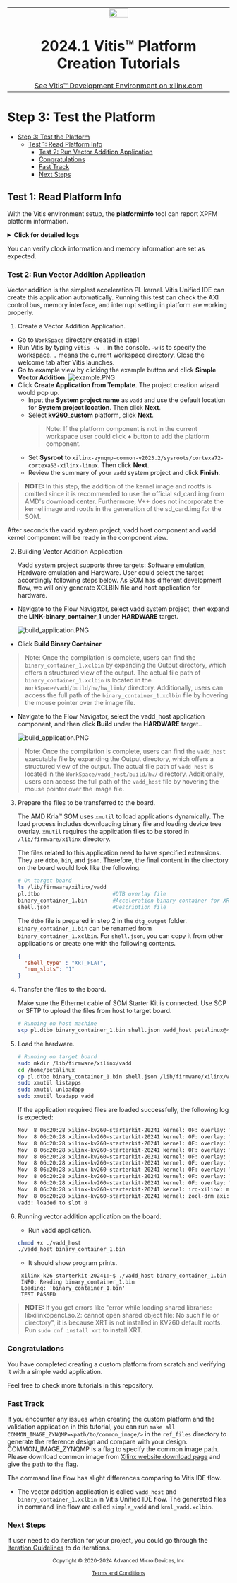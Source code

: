 <table class="sphinxhide" width="100%">
 <tr width="100%">
    <td align="center"><img src="https://raw.githubusercontent.com/Xilinx/Image-Collateral/main/xilinx-logo.png" width="30%"/><h1>2024.1 Vitis™ Platform Creation Tutorials</h1>
    <a href="https://www.xilinx.com/products/design-tools/vitis.html">See Vitis™ Development Environment on xilinx.com</br></a>
    </td>
 </tr>
</table>

# Step 3: Test the Platform

- [Step 3: Test the Platform](#step-3-test-the-platform)
  - [Test 1: Read Platform Info](#test-1-read-platform-info)
    - [Test 2: Run Vector Addition Application](#test-2-run-vector-addition-application)
    - [Congratulations](#congratulations)
    - [Fast Track](#fast-track)
    - [Next Steps](#next-steps)

## Test 1: Read Platform Info

With the Vitis environment setup, the **platforminfo** tool can report XPFM platform information.

<details>

<summary><strong>Click for detailed logs</strong></summary>  

```bash
# in kv260_custom_pkg directory
platforminfo ./kv260_custom/export/kv260_custom/kv260_custom.xpfm
==========================
Basic Platform Information
==========================
Platform:           kv260_custom
File:               /Vitis-Tutorials/Vitis_Platform_Creation/Design_Tutorials/01-Edge-KV260/ref_files/step2_pfm/kv260_custom/export/kv260_custom/kv260_custom.xpfm
Description:        

=====================================
Hardware Platform (Shell) Information
=====================================
Vendor:                           xilinx
Board:                            kv260_hardware_Platform
Name:                             kv260_hardware_Platform
Version:                          0.0
Generated Version:                2023.2
Hardware:                         1
Software Emulation:               1
Hardware Emulation:               1
Hardware Emulation Platform:      0
FPGA Family:                      zynquplus
FPGA Device:                      xck26
Board Vendor:                     xilinx.com
Board Name:                       xilinx.com:kv260_som:1.4
Board Part:                       xck26-sfvc784-2LV-c

=================
Clock Information
=================
  Default Clock Index: 1
  Clock Index:         0
    Frequency:         99.999000
  Clock Index:         1
    Frequency:         199.998000
  Clock Index:         2
    Frequency:         399.996000

==================
Memory Information
==================
  Bus SP Tag: HP0
  Bus SP Tag: HP1
  Bus SP Tag: HP2
  Bus SP Tag: HP3
  Bus SP Tag: HPC0
  Bus SP Tag: HPC1

=============================
Software Platform Information
=============================
Number of Runtimes:            1
Default System Configuration:  kv260_custom
System Configurations:
  System Config Name:                      kv260_custom
  System Config Description:               
  System Config Default Processor Group:   linux_psu_cortexa53
  System Config Default Boot Image:        standard
  System Config Is QEMU Supported:         1
  System Config Processor Groups:
    Processor Group Name:      linux_psu_cortexa53
    Processor Group CPU Type:  cortex-a53
    Processor Group OS Name:   xrt
  System Config Boot Images:
    Boot Image Name:           standard
    Boot Image Type:           
    Boot Image BIF:            boot/linux.bif
    Boot Image Data:           linux_psu_cortexa53/image
    Boot Image Boot Mode:      
    Boot Image RootFileSystem: 
    Boot Image Mount Path:     
    Boot Image Read Me:        
    Boot Image QEMU Args:      qemu/pmu_args.txt:qemu/qemu_args.txt
    Boot Image QEMU Boot:      
    Boot Image QEMU Dev Tree:  
Supported Runtimes:
  Runtime: C/C++
```

</details>

You can verify clock information and memory information are set as expected.

### Test 2: Run Vector Addition Application

Vector addition is the simplest acceleration PL kernel. Vitis Unified IDE can create this application automatically. Running this test can check the AXI control bus, memory interface, and interrupt setting in platform are working properly.

1. Create a Vector Addition Application.

  - Go to `WorkSpace` directory created in step1
   - Run Vitis by typing `vitis -w .` in the console. `-w` is to specify the workspace. `.` means the current workspace directory. Close the welcome tab after Vitis launches.
   - Go to example view by clicking the example button and click **Simple Vector Addition**.
      ![example.PNG](./images/example.PNG)
   - Click **Create Application from Template**. The project creation wizard would pop up. 
      - Input the **System project name** as `vadd` and use the default location for **System project location**. Then click **Next**.
      - Select **kv260_custom** platform, click **Next**.
         >Note: If the platform component is not in the current workspace user could click **+** button to add the platform component.
      - Set **Sysroot** to ```xilinx-zynqmp-common-v2023.2/sysroots/cortexa72-cortexa53-xilinx-linux```. Then click **Next**.
      - Review the summary of your `vadd` system project and click **Finish**.

  >**NOTE:** In this step, the addition of the kernel image and rootfs is omitted since it is recommended to use the official sd_card.img from AMD's download center. Furthermore, V++ does not incorporate the kernel image and rootfs in the generation of the sd_card.img for the SOM.

  After seconds the vadd system project, vadd host component and vadd kernel component will be ready in the component view. 
     
2. Building Vector Addition Application

   Vadd system project supports three targets: Software emulation, Hardware emulation and Hardware. User could select the target accordingly following steps below. As SOM has different development flow, we will only generate XCLBIN file and host application for hardware.

  - Navigate to the Flow Navigator, select vadd system project, then expand the **LINK-binary_container_1** under **HARDWARE** target.

      ![build_application.PNG](./images/build_binary.PNG)

  - Click **Build Binary Container**
  
  >Note: Once the compilation is complete, users can find the `binary_container_1.xclbin` by expanding the Output directory, which offers a structured view of the output. The actual file path of `binary_container_1.xclbin` is located in the `WorkSpace/vadd/build/hw/hw_link/` directory. Additionally, users can access the full path of the `binary_container_1.xclbin` file by hovering the mouse pointer over the image file.


  - Navigate to the Flow Navigator, select the vadd_host application component, and then click **Build** under the **HARDWARE** target..

      ![build_application.PNG](./images/build_component.PNG)

  >Note: Once the compilation is complete, users can find the `vadd_host` executable file by expanding the Output directory, which offers a structured view of the output. The actual file path of `vadd_host` is located in the `WorkSpace/vadd_host/build/hw/` directory. Additionally, users can access the full path of the `vadd_host` file by hovering the mouse pointer over the image file.

3. Prepare the files to be transferred to the board.

   The AMD Kria™ SOM uses `xmutil` to load applications dynamically. The load process includes downloading binary file and loading device tree overlay. `xmutil` requires the application files to be stored in `/lib/firmware/xilinx` directory.

   The files related to this application need to have specified extensions. They are `dtbo`, `bin`, and `json`. Therefore, the final content in the directory on the board would look like the following.

   ```bash
   # On target board
   ls /lib/firmware/xilinx/vadd
   pl.dtbo                       #DTB overlay file
   binary_container_1.bin        #Acceleration binary container for XRT configuration. Also includes system.bit and metadata that describes the kernels. 
   shell.json                    #Description file
   ```

   The `dtbo` file is prepared in step 2 in the `dtg_output` folder. `Binary_container_1.bin` can be renamed from `binary_container_1.xclbin`. For `shell.json`, you can copy it from other applications or create one with the following contents.

    ```json
    {
      "shell_type" : "XRT_FLAT",
      "num_slots": "1"
    }
    ```

4. Transfer the files to the board.

    Make sure the Ethernet cable of SOM Starter Kit is connected. Use SCP or SFTP to upload the files from host to target board.

    ```bash
    # Running on host machine
    scp pl.dtbo binary_container_1.bin shell.json vadd_host petalinux@<SOM Starter Kit IP>:/home/petalinux
    ```

5. Load the hardware.

    ```bash
    # Running on target board
    sudo mkdir /lib/firmware/xilinx/vadd
    cd /home/petalinux
    cp pl.dtbo binary_container_1.bin shell.json /lib/firmware/xilinx/vadd
    sudo xmutil listapps
    sudo xmutil unloadapp
    sudo xmutil loadapp vadd
    ```

    If the application required files are loaded successfully, the following log is expected:

    ```bash
    Nov  8 06:20:28 xilinx-kv260-starterkit-20241 kernel: OF: overlay: WARNING: memory leak will occur if overlay removed, property: /fpga-full/firmware-name
    Nov  8 06:20:28 xilinx-kv260-starterkit-20241 kernel: OF: overlay: WARNING: memory leak will occur if overlay removed, property: /fpga-full/pid
    Nov  8 06:20:28 xilinx-kv260-starterkit-20241 kernel: OF: overlay: WARNING: memory leak will occur if overlay removed, property: /fpga-full/resets
    Nov  8 06:20:28 xilinx-kv260-starterkit-20241 kernel: OF: overlay: WARNING: memory leak will occur if overlay removed, property: /fpga-full/uid
    Nov  8 06:20:28 xilinx-kv260-starterkit-20241 kernel: OF: overlay: WARNING: memory leak will occur if overlay removed, property: /__symbols__/afi0
    Nov  8 06:20:28 xilinx-kv260-starterkit-20241 kernel: OF: overlay: WARNING: memory leak will occur if overlay removed, property: /__symbols__/clocking0
    Nov  8 06:20:28 xilinx-kv260-starterkit-20241 kernel: OF: overlay: WARNING: memory leak will occur if overlay removed, property: /__symbols__/clocking1
    Nov  8 06:20:28 xilinx-kv260-starterkit-20241 kernel: OF: overlay: WARNING: memory leak will occur if overlay removed, property: /__symbols__/axi_intc_0
    Nov  8 06:20:28 xilinx-kv260-starterkit-20241 kernel: OF: overlay: WARNING: memory leak will occur if overlay removed, property: /__symbols__/misc_clk_0
    Nov  8 06:20:28 xilinx-kv260-starterkit-20241 kernel: irq-xilinx: mismatch in kind-of-intr param
    Nov  8 06:20:28 xilinx-kv260-starterkit-20241 kernel: zocl-drm axi:zyxclmm_drm: error -ENXIO: IRQ index 32 not found
    vadd: loaded to slot 0
    ```

5. Running vector addition application on the board.

   - Run vadd application.

   ```bash
   chmod +x ./vadd_host
   ./vadd_host binary_container_1.bin
   ```

   - It should show program prints.

   ```
    xilinx-k26-starterkit-20241:~$ ./vadd_host binary_container_1.bin
    INFO: Reading binary_container_1.bin
    Loading: 'binary_container_1.bin'
    TEST PASSED
   ```

> **NOTE:** If you get errors like "error while loading shared libraries: libxilinxopencl.so.2: cannot open shared object file: No such file
or directory", it is because XRT is not installed in KV260 default rootfs. Run `sudo dnf install xrt` to install XRT.

### Congratulations

You have completed creating a custom platform from scratch and verifying it with a simple vadd application.

Feel free to check more tutorials in this repository.

### Fast Track

If you encounter any issues when creating the custom platform and the validation application in this tutorial, you can run `make all COMMON_IMAGE_ZYNQMP=<path/to/common_image/>` in the `ref_files` directory to generate the reference design and compare with your design. COMMON_IMAGE_ZYNQMP is a flag to specify the common image path. Please download common image from [Xilinx website download page](https://www.xilinx.com/support/download.html) and give the path to the flag.

The command line flow has slight differences comparing to Vitis IDE flow.

- The vector addition application is called `vadd_host` and `binary_container_1.xclbin` in Vitis Unified IDE flow. The generated files in command line flow are called `simple_vadd` and `krnl_vadd.xclbin`.

### Next Steps

If user need to do iteration for your project, you could go through the [Iteration Guidelines](./Iteration_guideline.md) to do iterations.

<p class="sphinxhide" align="center"><sub>Copyright © 2020–2024 Advanced Micro Devices, Inc</sub></p>

<p class="sphinxhide" align="center"><sup><a href="https://www.amd.com/en/corporate/copyright">Terms and Conditions</a></sup></p>
